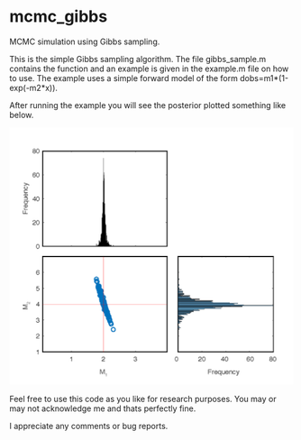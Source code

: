# mcmc_gibbs
MCMC simulation using Gibbs sampling.

This is the simple Gibbs sampling algorithm. The file gibbs_sample.m contains the
function and an example is given in the example.m file on how to use. The example
uses a simple forward model of the form dobs=m1*(1-exp(-m2*x)).

After running the example you will see the posterior plotted something like below.

![](posterior.png) 

Feel free to use this code as you like for research purposes. You may or may not acknowledge me and thats perfectly fine.

I appreciate any comments or bug reports.
